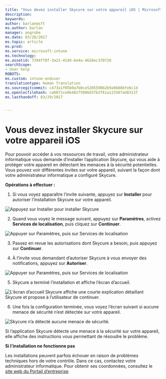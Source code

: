 ```yaml
---
title: "Vous devez installer Skycure sur votre appareil iOS | Microsoft Docs"
description: 
keywords: 
author: barlanmsft
ms.author: barlan
manager: angrobe
ms.date: 03/28/2017
ms.topic: article
ms.prod: 
ms.service: microsoft-intune
ms.technology: 
ms.assetid: 7394ff8f-3a21-414d-be4a-4626ec370720
searchScope:
- User help
ROBOTS: 
ms.custom: intune-enduser
translationtype: Human Translation
ms.sourcegitcommit: c473a1f05b0a7b0ce5205598b2b9a9b86bfe6c1d
ms.openlocfilehash: ca6072ce66482f5986d37b2f61a123587ad8313f
ms.lasthandoff: 03/29/2017


---
```


# <a name="you-need-to-install-skycure-on-your-ios-device"></a>Vous devez installer Skycure sur votre appareil iOS

Pour pouvoir accéder à vos ressources de travail, votre administrateur informatique vous demande d’installer l’application Skycure, qui vous aide à protéger votre appareil en détectant les menaces à la sécurité potentielles. Vous pouvez voir différentes invites sur votre appareil, suivant la façon dont votre administrateur informatique a configuré Skycure.

**Opérations à effectuer :**

1.    Si vous voyez apparaître l’invite suivante, appuyez sur **Installer** pour autoriser l’installation Skycure sur votre appareil.

  ![Appuyez sur Installer pour installer Skycure](./media/ios-mtd-install-app-request.png)

2. Quand vous voyez le message suivant, appuyez sur **Paramètres**, activez **Services de localisation**, puis cliquez sur **Continuer**.

  ![Appuyer sur Paramètres, puis sur Services de localisation](./media/ios-skycure-allow-location-services.png)

3. Passez en revue les autorisations dont Skycure a besoin, puis appuyez sur **Continuer**.

4. À l’invite vous demandant d’autoriser Skycure à vous envoyer des notifications, appuyez sur **Autoriser**.

  ![Appuyer sur Paramètres, puis sur Services de localisation](./media/ios-skycure-allow-notifications.png)

5. Skycure a terminé l’installation et affiche l’écran d’accueil.

  ![L’écran d’accueil Skycure affiche une courte explication détaillant Skycure et propose à l’utilisateur de continuer.](./media/ios-skycure-welcome-screen.png)

6. Une fois la configuration terminée, vous voyez l’écran suivant si aucune menace de sécurité n’est détectée sur votre appareil.

  ![Skycure n’a détecté aucune menace de sécurité.](./media/ios-skycure-no-threats-found.png)

Si l’application Skycure détecte une menace à la sécurité sur votre appareil, elle affiche des instructions vous permettant de résoudre le problème.

**Si l’installation ne fonctionne pas**

Les installations peuvent parfois échouer en raison de problèmes techniques hors de votre contrôle. Dans ce cas, contactez votre administrateur informatique. Pour obtenir ses coordonnées, consultez le [site web du Portail d’entreprise](http://portal.manage.microsoft.com).

